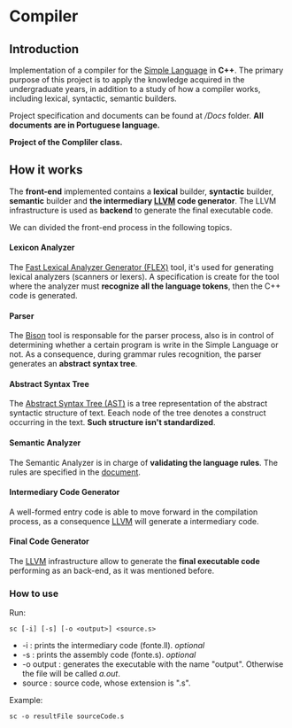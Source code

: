 # Compiler

## Introduction

Implementation of a compiler for the <a href="https://github.com/Dinista/Simple-Language-Compiler/blob/main/Docs/Simple_Language_Especification(Portuguese).pdf">Simple Language</a> in <b>C++</b>.
The primary purpose of this project is to apply the knowledge acquired in the undergraduate years, in addition to a study of how a compiler works, including lexical, syntactic, semantic builders.

Project specification and documents can be found at <i>/Docs</i> folder. 
<b>All documents are in Portuguese language.</b>

<b> Project of the Compliler class. </b>


## How it works

The <b>front-end</b> implemented contains a <b>lexical</b> builder, <b>syntactic</b> builder, <b>semantic</b> builder and <b>the intermediary <a href= "https://llvm.org/docs/LangRef.html">LLVM</a> code generator</b>. The LLVM infrastructure is used as <b>backend</b> to generate the final executable code.

We can divided the front-end process in the following topics.

#### Lexicon Analyzer

The <a href= "https://www.geeksforgeeks.org/flex-fast-lexical-analyzer-generator"/>Fast Lexical Analyzer Generator (FLEX)</a> tool, it's used for generating lexical analyzers (scanners or lexers). A specification is create for the tool where the analyzer must <b>recognize all the language tokens</b>, then the C++ code is generated.

####  Parser

The <a href="https://www.gnu.org/software/bison/">Bison</a> tool is responsable for the parser process, also is in control of determining whether a
certain program is write in the Simple Language or not. As a consequence, during grammar rules recognition, the parser generates an <b>abstract syntax tree</b>.

####  Abstract Syntax Tree

The <a href="https://en.wikipedia.org/wiki/Abstract_syntax_tree"> Abstract Syntax Tree (AST)</a> is a tree representation of the abstract syntactic structure of text. Eeach node of the tree denotes a construct occurring in the text. <b>Such structure isn't standardized</b>.

####  Semantic Analyzer

The Semantic Analyzer is in charge of <b>validating the language rules</b>. The rules are specified in the <a href="https://github.com/Dinista/Simple-Language-Compiler/blob/main/Docs/Simple_Language_Especification(Portuguese).pdf">document</a>.

#### Intermediary Code Generator

A well-formed entry code is able to move forward in the compilation process, as a consequence <a href= "https://llvm.org/docs/LangRef.html">LLVM</a> will generate a intermediary code.

#### Final Code Generator

The <a href= "https://llvm.org/docs/LangRef.html">LLVM</a> infrastructure allow to generate the <b>final executable code</b> performing as an back-end, 
as it was mentioned before.

### How to use

Run:

```console
sc [-i] [-s] [-o <output>] <source.s>
```
<ul>
  <li>-i : prints the intermediary code  (fonte.ll).  <em>optional</em></li>
  <li>-s : prints the assembly code (fonte.s).  <em>optional</em></li>
  <li>-o output : generates the executable with the name "output". Otherwise the file will be called <em>a.out</em>.</li>
  <li>source : source code, whose extension is ".s".</li>
</ul>

Example:
```console
sc -o resultFile sourceCode.s
```
